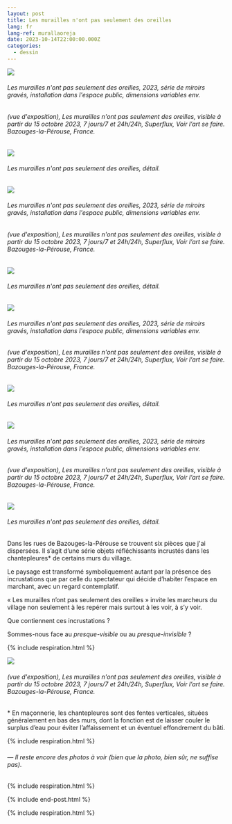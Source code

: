 ```yaml
---
layout: post
title: Les murailles n'ont pas seulement des oreilles
lang: fr
lang-ref: murallaoreja
date: 2023-10-14T22:00:00.000Z
categories:
  - dessin
---
```


![](/imgs/PXL_20231015_093453655_UP.jpg)

###### *Les murailles n'ont pas seulement des oreilles*, 2023, série de miroirs gravés, installation dans l'espace public, dimensions variables env.

###### (vue d'exposition), *Les murailles n'ont pas seulement des oreilles*, visible à partir du 15 octobre 2023, 7 jours/7 et 24h/24h, Superflux, Voir l’art se faire. Bazouges-la-Pérouse, France.

![](/imgs/PXL_20231015_093453655_DET_UP.jpg)

###### *Les murailles n'ont pas seulement des oreilles*, détail.

![](/imgs/PXL_20231015_093400895_UP.jpg)

###### *Les murailles n'ont pas seulement des oreilles*, 2023, série de miroirs gravés, installation dans l'espace public, dimensions variables env.

###### (vue d'exposition), *Les murailles n'ont pas seulement des oreilles*, visible à partir du 15 octobre 2023, 7 jours/7 et 24h/24h, Superflux, Voir l’art se faire. Bazouges-la-Pérouse, France.

![](/imgs/PXL_20231015_093400895_DET_UP.jpg)

###### *Les murailles n'ont pas seulement des oreilles*, détail.

![](/imgs/PXL_20231015_093132085_UP.jpg)

###### *Les murailles n'ont pas seulement des oreilles*, 2023, série de miroirs gravés, installation dans l'espace public, dimensions variables env.

###### (vue d'exposition), *Les murailles n'ont pas seulement des oreilles*, visible à partir du 15 octobre 2023, 7 jours/7 et 24h/24h, Superflux, Voir l’art se faire. Bazouges-la-Pérouse, France.

![](/imgs/PXL_20231015_093132085_DET__UP.jpg)

###### *Les murailles n'ont pas seulement des oreilles*, détail.

![](/imgs/PXL_20231015_092859092_UP.jpg)

###### *Les murailles n'ont pas seulement des oreilles*, 2023, série de miroirs gravés, installation dans l'espace public, dimensions variables env.

###### (vue d'exposition), *Les murailles n'ont pas seulement des oreilles*, visible à partir du 15 octobre 2023, 7 jours/7 et 24h/24h, Superflux, Voir l’art se faire. Bazouges-la-Pérouse, France.

![](/imgs/PXL_20231015_092859092_DET_UP.jpg)

###### *Les murailles n'ont pas seulement des oreilles*, détail.

Dans les rues de Bazouges-la-Pérouse se trouvent six pièces que j'ai dispersées. Il s’agit d’une série objets réfléchissants incrustés dans les chantepleures\* de certains murs du village.

Le paysage est transformé symboliquement autant par la présence des incrustations que par celle du spectateur qui décide d’habiter l’espace en marchant, avec un regard contemplatif.

« Les murailles n’ont pas seulement des oreilles » invite les marcheurs du village non seulement à les repérer mais surtout à les voir, à s’y voir.

Que contiennent ces incrustations ?

Sommes-nous face au *presque-visible* ou au *presque-invisible* ?

{% include respiration.html %}

![](/imgs/PXL_20231015_113911288.NIGHT_UP.jpg)

###### (vue d'exposition), *Les murailles n'ont pas seulement des oreilles*, visible à partir du 15 octobre 2023, 7 jours/7 et 24h/24h, Superflux, Voir l’art se faire. Bazouges-la-Pérouse, France.

\* En maçonnerie, les chantepleures sont des fentes verticales, situées généralement en bas des murs, dont la fonction est de laisser couler le surplus d’eau pour éviter l’affaissement et un éventuel effondrement du bâti.

{% include respiration.html %}

###### — *Il reste encore des photos à voir (bien que la photo, bien sûr, ne suffise pas).*

{% include respiration.html %}

{% include end-post.html %}

{% include respiration.html %}
